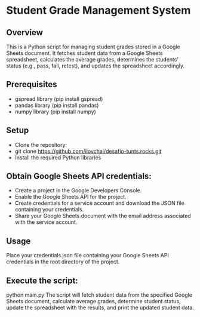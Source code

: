 # Student Grade Management System
## Overview
This is a Python script for managing student grades stored in a Google Sheets document. It fetches student data from a Google Sheets spreadsheet, calculates the average grades, determines the students' status (e.g., pass, fail, retest), and updates the spreadsheet accordingly.

## Prerequisites
 - gspread library (pip install gspread)
 -  pandas library (pip install pandas)
 -  numpy library (pip install numpy)

## Setup
  - Clone the repository:
  - git clone https://github.com/ilovchai/desafio-tunts.rocks.git
  - Install the required Python libraries
    
## Obtain Google Sheets API credentials:
  - Create a project in the Google Developers Console.
  - Enable the Google Sheets API for the project.
  - Create credentials for a service account and download the JSON file containing your credentials.
  - Share your Google Sheets document with the email address associated with the service account.

## Usage
Place your credentials.json file containing your Google Sheets API credentials in the root directory of the project.

## Execute the script:
python main.py
The script will fetch student data from the specified Google Sheets document, calculate average grades, determine student status, update the spreadsheet with the results, and print the updated student data.
